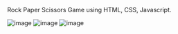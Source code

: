 Rock Paper Scissors Game using HTML, CSS, Javascript.

![image](https://github.com/DijasmitPatil/Rock-Paper-Scissors/assets/89687345/56f3a414-ccd0-42a6-9765-5218e5ea53c3)
![image](https://github.com/DijasmitPatil/Rock-Paper-Scissors/assets/89687345/55de4dc7-af9e-4c8a-ab90-dcaa72558e91)
![image](https://github.com/DijasmitPatil/Rock-Paper-Scissors/assets/89687345/e24237e3-3bf9-4e8f-baa4-d6bc7a82ab22)

